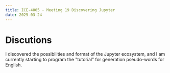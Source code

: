 ```yaml
---
title: ICE-4005 - Meeting 19 Discovering Jupyter
date: 2025-03-24
---
```

# Discutions
I discovered the possibilities and format of the Jupyter ecosystem, and I am currently starting to program the "tutorial" for generation pseudo-words for English.
